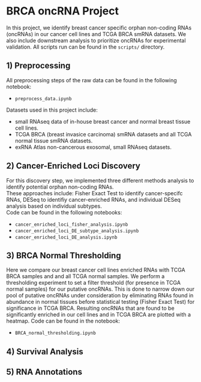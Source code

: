 # BRCA oncRNA Project
In this project, we identify breast cancer specific orphan non-coding RNAs (oncRNAs) in our cancer cell lines and TCGA BRCA smRNA datasets. We also include downstream analysis to prioritize oncRNAs for experimental validation.
All scripts run can be found in the `scripts/` directory.

## 1) Preprocessing
All preprocessing steps of the raw data can be found in the following notebook:
- `preprocess_data.ipynb`

Datasets used in this project include:
- small RNAseq data of in-house breast cancer and normal breast tissue cell lines.
- TCGA BRCA (breast invasice carcinoma) smRNA datasets and all TCGA normal tissue smRNA datasets.
- exRNA Atlas non-cancerous exosomal, small RNAseq datasets.

## 2) Cancer-Enriched Loci Discovery
For this discovery step, we implemented three different methods analysis to identify potential orphan non-coding RNAs. \
These approaches include: Fisher Exact Test to identify cancer-specifc RNAs, DESeq to identifiy cancer-enriched RNAs, and individual DESeq 
analysis based on individual subtypes. <br>
Code can be found in the following notebooks:
- `cancer_enriched_loci_fisher_analysis.ipynb`
- `cancer_enriched_loci_DE_subtype_analysis.ipynb`
- `cancer_enriched_loci_DE_analysis.ipynb`

## 3) BRCA Normal Thresholding
Here we compare our breast cancer cell lines enriched RNAs with TCGA BRCA samples and and all TCGA normal samples. We perform a thresholding experiment to set a filter threshold (for presence in TCGA normal samples) for our putative oncRNAs. This is done to narrow down our pool of putative oncRNAs under consideration by eliminating RNAs found in abundance in normal tissues before statistical testing (Fisher Exact Test) for significance in TCGA BRCA. Resulting oncRNAs that are found to be significantly enriched in our cell lines and in TCGA BRCA are plotted with a heatmap.
Code can be found in the notebook:
- `BRCA_normal_thresholding.ipynb`

## 4) Survival Analysis


## 5) RNA Annotations







